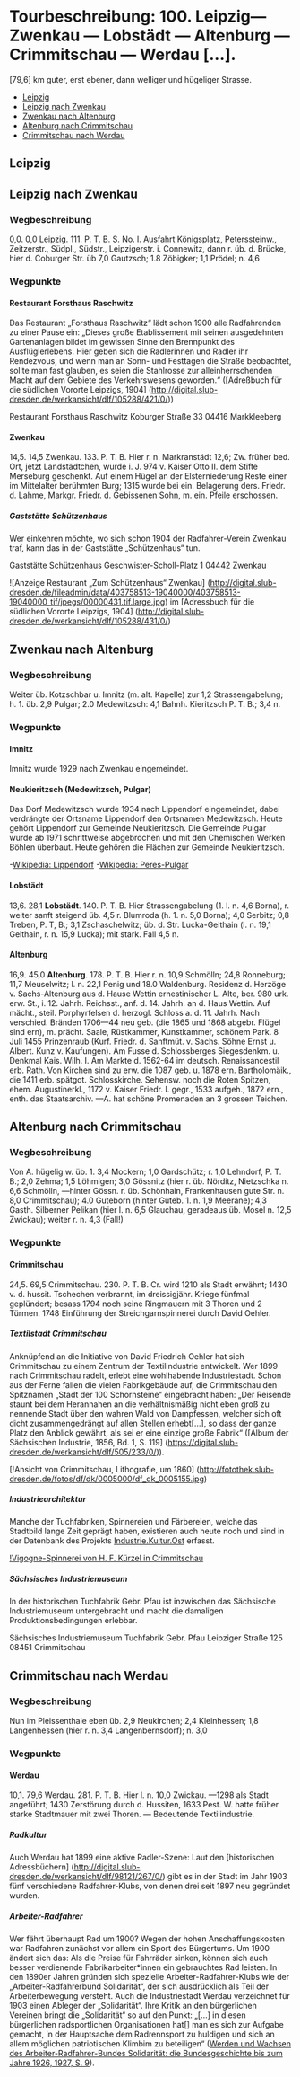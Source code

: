 
# Tourbeschreibung: 100. Leipzig— Zwenkau — Lobstädt — Altenburg — Crimmitschau — Werdau \[...\].

\[79,6\] km guter, erst ebener, dann welliger und hügeliger Strasse.


<!-- TOC depthFrom:2 depthTo:2 withLinks:1 updateOnSave:1 orderedList:0 -->

- [Leipzig](#leipzig)
- [Leipzig nach Zwenkau](#leipzig-nach-zwenkau)
- [Zwenkau nach Altenburg](#zwenkau-nach-altenburg)
- [Altenburg nach Crimmitschau](#altenburg-nach-crimmitschau)
- [Crimmitschau nach Werdau](#crimmitschau-nach-werdau)

<!-- /TOC -->

## Leipzig


## Leipzig nach Zwenkau

### Wegbeschreibung
0,0. 0,0 Leipzig. 111. P. T. B. S. No. l. Ausfahrt Königsplatz, Peterssteinw., Zeitzerstr., Südpl., Südstr., Leipzigerstr. i. Connewitz, dann r. üb. d. Brücke, hier d. Coburger Str. üb 7,0 Gautzsch; 1.8 Zöbigker; 1,1 Prödel; n. 4,6


### Wegpunkte

#### Restaurant Forsthaus Raschwitz
Das Restaurant „Forsthaus Raschwitz“ lädt schon 1900 alle Radfahrenden zu einer Pause ein: „Dieses große Etablissement mit seinen ausgedehnten Gartenanlagen bildet im gewissen Sinne den Brennpunkt des Ausflüglerlebens. Hier geben sich die Radlerinnen und Radler ihr Rendezvous, und wenn man an Sonn- und Festtagen die Straße beobachtet, sollte man fast glauben, es seien die Stahlrosse zur alleinherrschenden Macht auf dem Gebiete des Verkehrswesens geworden.“ \([Adreßbuch für die südlichen Vororte Leipzigs, 1904] (http://digital.slub-dresden.de/werkansicht/dlf/105288/421/0/)\)

Restaurant Forsthaus Raschwitz
Koburger Straße 33
04416 Markkleeberg

#### Zwenkau
14,5. 14,5 Zwenkau. 133. P. T. B. Hier r. n. Markranstädt 12,6; Zw. früher bed. Ort, jetzt Landstädtchen, wurde i. J. 974 v. Kaiser Otto II. dem Stifte Merseburg geschenkt. Auf einem Hügel an der Elsterniederung Reste einer im Mittelalter berühmten Burg; 1315 wurde bei ein. Belagerung ders. Friedr. d. Lahme, Markgr. Friedr. d. Gebissenen Sohn, m. ein. Pfeile erschossen.

##### Gaststätte Schützenhaus
Wer einkehren möchte, wo sich schon 1904 der Radfahrer-Verein Zwenkau traf, kann das in der Gaststätte „Schützenhaus“ tun.

Gaststätte Schützenhaus
Geschwister-Scholl-Platz 1
04442 Zwenkau

![Anzeige Restaurant „Zum Schützenhaus“ Zwenkau] (http://digital.slub-dresden.de/fileadmin/data/403758513-19040000/403758513-19040000_tif/jpegs/00000431.tif.large.jpg) im [Adressbuch für die südlichen Vororte Leipzigs, 1904] (http://digital.slub-dresden.de/werkansicht/dlf/105288/431/0/)


## Zwenkau nach Altenburg

### Wegbeschreibung
Weiter üb. Kotzschbar u. Imnitz (m. alt. Kapelle) zur 1,2 Strassengabelung; h. 1. üb. 2,9 Pulgar; 2.0 Medewitzsch: 4,1 Bahnh. Kieritzsch P. T. B.; 3,4 n.



### Wegpunkte

#### Imnitz
Imnitz wurde 1929 nach Zwenkau eingemeindet.

#### Neukieritzsch (Medewitzsch, Pulgar)
Das Dorf Medewitzsch wurde 1934 nach Lippendorf eingemeindet, dabei verdrängte der Ortsname Lippendorf den Ortsnamen Medewitzsch. Heute gehört Lippendorf zur Gemeinde Neukieritzsch.
Die Gemeinde Pulgar wurde ab 1971 schrittweise abgebrochen und mit den Chemischen Werken Böhlen überbaut. Heute gehören die Flächen zur Gemeinde Neukieritzsch.

-[Wikipedia: Lippendorf](https://de.wikipedia.org/wiki/Lippendorf)
-[Wikipedia: Peres-Pulgar](https://de.wikipedia.org/wiki/Peres-Pulgar)


#### Lobstädt
13,6. 28,1 **Lobstädt**. 140. P. T. B. Hier Strassengabelung (1. l. n. 4,6 Borna), r. weiter sanft steigend üb. 4,5 r. Blumroda (h. 1. n. 5,0 Borna); 4,0 Serbitz; 0,8 Treben, P. T, B.; 3,1 Zschaschelwitz; üb. d. Str. Lucka-Geithain (l. n. 19,1 Geithain, r. n. 15,9 Lucka); mit stark. Fall 4,5 n.

#### Altenburg
16,9. 45,0 **Altenburg**. 178. P. T. B. Hier r. n. 10,9 Schmölln; 24,8 Ronneburg; 11,7 Meuselwitz; l. n. 22,1 Penig und 18.0 Waldenburg. Residenz d. Herzöge v. Sachs-Altenburg aus d. Hause Wettin ernestinischer L. Alte, ber. 980 urk. erw. St., i. 12. Jahrh. Reichsst., anf. d. 14. Jahrh. an d. Haus Wettin. Auf mächt., steil. Porphyrfelsen d. herzogl. Schloss a. d. 11. Jahrh. Nach verschied. Bränden 1706—44 neu geb. (die 1865 und 1868 abgebr. Flügel sind ern), m. prächt. Saale, Rüstkammer, Kunstkammer, schönem Park. 8 Juli 1455 Prinzenraub (Kurf. Friedr. d. Sanftmüt. v. Sachs. Söhne Ernst u. Albert. Kunz v. Kaufungen). Am Fusse d. Schlossberges Siegesdenkm. u. Denkmal Kais. Wilh. I. Am Markte d. 1562-64 im deutsch. Renaissancestil erb. Rath. Von Kirchen sind zu erw. die 1087 geb. u. 1878 ern. Bartholomäik., die 1411 erb. spätgot. Schlosskirche. Sehensw. noch die Roten Spitzen, ehem. Augustinerkl., 1172 v. Kaiser Friedr. I. gegr., 1533 aufgeh., 1872 ern., enth. das Staatsarchiv. —A. hat schöne Promenaden an 3 grossen Teichen.



## Altenburg nach Crimmitschau

### Wegbeschreibung
Von A. hügelig w. üb. 1. 3,4 Mockern; 1,0 Gardschütz; r. 1,0 Lehndorf, P. T. B.; 2,0 Zehma; 1,5 Löhmigen; 3,0 Gössnitz (hier r. üb. Nörditz, Nietzschka n. 6,6 Schmölln, —hinter Gössn. r. üb. Schönhain, Frankenhausen gute Str. n. 8,0 Crimmitschau); 4.0 Guteborn (hinter Guteb. 1. n. 1,9 Meerane); 4,3 Gasth. Silberner Pelikan (hier l. n. 6,5 Glauchau, geradeaus üb. Mosel n. 12,5 Zwickau); weiter r. n. 4,3 (Fall!)


### Wegpunkte

#### Crimmitschau
24,5. 69,5 Crimmitschau. 230. P. T. B. Cr. wird 1210 als Stadt erwähnt; 1430 v. d. hussit. Tschechen verbrannt, im dreissigjähr. Kriege fünfmal geplündert; besass 1794 noch seine Ringmauern mit 3 Thoren und 2 Türmen. 1748 Einführung der Streichgarnspinnerei durch David Oehler.

##### Textilstadt Crimmitschau
Anknüpfend an die Initiative von David Friedrich Oehler hat sich Crimmitschau zu einem Zentrum der Textilindustrie entwickelt. Wer 1899 nach Crimmitschau radelt, erlebt eine wohlhabende Industriestadt. Schon aus der Ferne fallen die vielen Fabrikgebäude auf, die Crimmitschau den Spitznamen „Stadt der 100 Schornsteine“ eingebracht haben: „Der Reisende staunt bei dem Herannahen an die verhältnismäßig nicht eben groß zu nennende Stadt über den wahren Wald von Dampfessen, welcher sich oft dicht zusammengedrängt auf allen Stellen erhebt[...], so dass der ganze Platz den Anblick gewährt, als sei er eine einzige große Fabrik“ \([Album der Sächsischen Industrie, 1856, Bd. 1, S. 119] (https://digital.slub-dresden.de/werkansicht/dlf/505/233/0/)\).

[!Ansicht von Crimmitschau, Lithografie, um 1860] (http://fotothek.slub-dresden.de/fotos/df/dk/0005000/df_dk_0005155.jpg)

##### Industriearchitektur
Manche der Tuchfabriken, Spinnereien und Färbereien, welche das Stadtbild lange Zeit geprägt haben, existieren auch heute noch und sind in der Datenbank des Projekts [Industrie.Kultur.Ost](https://www.industrie-kultur-ost.de/datenbank/textilindustrie/gebiet-zwickau/) erfasst. 

[!Vigogne-Spinnerei von H. F. Kürzel in Crimmitschau](http://digital.slub-dresden.de/fileadmin/data/252070399/252070399_tif/jpegs/00000383.tif.large.jpg)


##### Sächsisches Industriemuseum
In der historischen Tuchfabrik Gebr. Pfau ist inzwischen das Sächsische Industriemuseum untergebracht und macht die damaligen Produktionsbedingungen erlebbar.

Sächsisches Industriemuseum
Tuchfabrik Gebr. Pfau
Leipziger Straße 125
08451 Crimmitschau


## Crimmitschau nach Werdau

### Wegbeschreibung
Nun im Pleissenthale eben üb. 2,9 Neukirchen; 2,4 Kleinhessen; 1,8 Langenhessen (hier r. n. 3,4 Langenbernsdorf); n. 3,0


### Wegpunkte

#### Werdau
10,1. 79,6 Werdau. 281. P. T. B. Hier l. n. 10,0 Zwickau. —1298 als Stadt angeführt; 1430 Zerstörung durch d. Hussiten, 1633 Pest. W. hatte früher starke Stadtmauer mit zwei Thoren. — Bedeutende Textilindustrie.

##### Radkultur
Auch Werdau hat 1899 eine aktive Radler-Szene: Laut den [historischen Adressbüchern] (http://digital.slub-dresden.de/werkansicht/dlf/98121/267/0/) gibt es in der Stadt im Jahr 1903 fünf verschiedene Radfahrer-Klubs, von denen drei seit 1897 neu gegründet wurden.

##### Arbeiter-Radfahrer
Wer fährt überhaupt Rad um 1900? Wegen der hohen Anschaffungskosten war Radfahren zunächst vor allem ein Sport des Bürgertums. Um 1900 ändert sich das: Als die Preise für Fahrräder sinken, können sich auch besser verdienende Fabrikarbeiter*innen ein gebrauchtes Rad leisten. In den 1890er Jahren gründen sich spezielle Arbeiter-Radfahrer-Klubs wie der „Arbeiter-Radfahrerbund Solidarität“, der sich ausdrücklich als Teil der Arbeiterbewegung versteht. Auch die Industriestadt Werdau verzeichnet für 1903 einen Ableger der „Solidarität“. Ihre Kritik an den bürgerlichen Vereinen bringt die „Solidarität“ so auf den Punkt: „[…] in diesen bürgerlichen radsportlichen Organisationen hat[] man es sich zur Aufgabe gemacht, in der Hauptsache dem Radrennsport zu huldigen und sich an allem möglichen patriotischen Klimbim zu beteiligen“ \([Werden und Wachsen des Arbeiter-Radfahrer-Bundes Solidarität: die Bundesgeschichte bis zum Jahre 1926, 1927, S. 9](https://library.fes.de/TouchPoint/id=181481)\).


